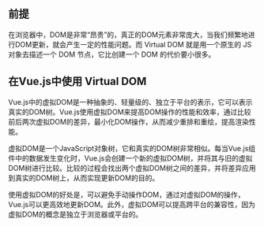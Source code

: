 ## 前提
在浏览器中，DOM是非常“昂贵”的，真正的DOM元素非常庞大，当我们频繁地进行DOM更新，就会产生一定的性能问题。而 Virtual DOM 就是用一个原生的 JS 对象去描述一个 DOM 节点，它比创建一个 DOM 的代价要小很多。
## 在Vue.js中使用 Virtual DOM
Vue.js中的虚拟DOM是一种抽象的、轻量级的、独立于平台的表示，它可以表示真实的DOM树。Vue.js使用虚拟DOM来提高DOM操作的性能和效率，通过比较前后两次虚拟DOM的差异，最小化DOM操作，从而减少重排和重绘，提高渲染性能。

虚拟DOM是一个JavaScript对象树，它和真实的DOM树非常相似。每当Vue.js组件中的数据发生变化时，Vue.js会创建一个新的虚拟DOM树，并将其与旧的虚拟DOM树进行比较。比较的过程会找出两个虚拟DOM树之间的差异，并将差异应用到真实的DOM树上，从而实现更新DOM的目的。

使用虚拟DOM的好处是，可以避免手动操作DOM，通过对虚拟DOM的操作，Vue.js可以更高效地更新DOM。此外，虚拟DOM可以提高跨平台的兼容性，因为虚拟DOM的概念是独立于浏览器或平台的。
